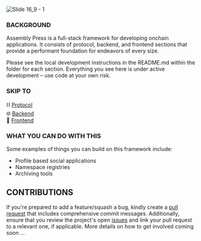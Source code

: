 ![Slide 16_9 - 1](https://github.com/public-assembly/assembly-press/assets/93691906/b55de3d8-8c34-49b3-ac8c-01577cb7dbce)

### BACKGROUND

Assembly Press is a full-stack framework for developing onchain applications. It consists of protocol, backend, and frontend sections that provide a performant foundation for endeavors of every size.

Please see the local development instructions in the README.md within the folder for each section. Everything you see here is under active development – use code at your own risk.

### SKIP TO

⛓️ [Protocol](https://github.com/public-assembly/assembly-press/tree/main/protocol)\
🌐 [Backend](https://github.com/public-assembly/assembly-press/tree/main/backend)\
🤝 [Frontend](https://github.com/public-assembly/assembly-press/tree/main/frontend)

### WHAT YOU CAN DO WITH THIS

Some examples of things you can build on this framework include:
- Profile based social applications
- Namespace registries 
- Archiving tools

## CONTRIBUTIONS

If you're prepared to add a feature/squash a bug, kindly create a [pull request](https://github.com/public-assembly/assembly-press/pulls) that includes comprehensive commit messages. Additionally, ensure that you review the project's open [issues](https://github.com/public-assembly/assembly-press/issues) and link your pull request to a relevant one, if applicable. More details on how to get involved coming soon ...
